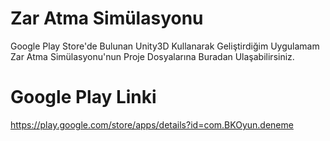# Zar Atma Simülasyonu

Google Play Store'de Bulunan Unity3D Kullanarak Geliştirdiğim Uygulamam Zar Atma Simülasyonu'nun Proje Dosyalarına Buradan Ulaşabilirsiniz.

# Google Play Linki

https://play.google.com/store/apps/details?id=com.BKOyun.deneme
